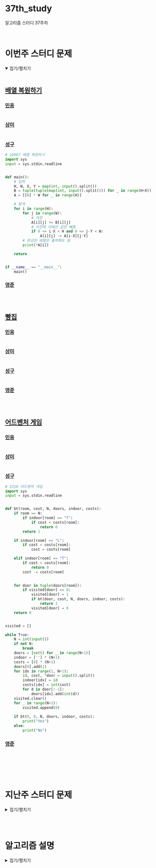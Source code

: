 # 37th_study

알고리즘 스터디 37주차

<br/>

# 이번주 스터디 문제

<details markdown="1" open>
<summary>접기/펼치기</summary>

<br/>

## [배열 복원하기](https://www.acmicpc.net/problem/16967)

### [민웅](./배열%20복원하기/민웅.py)

```py

```

### [상미](./배열%20복원하기/상미.py)

```py

```

### [성구](./배열%20복원하기/성구.py)

```py
# 16967 배열 복원하기
import sys
input = sys.stdin.readline


def main():
    # 입력
    H, W, X, Y = map(int, input().split())
    B = tuple(tuple(map(int, input().split())) for _ in range(H+X))
    A = [[0] * W for _ in range(H)]

    # 탐색
    for i in range(H):
        for j in range(W):
            # 저장
            A[i][j] += B[i][j]
            # 이전에 더해진 값만 빼줌
            if 0 <= i-X < H and 0 <= j-Y < W:
                A[i][j] -= A[i-X][j-Y]
        # 완성된 배열은 출력해도 됨
        print(*A[i])

    return


if __name__ == "__main__":
    main()
```

### [영준](./배열%20복원하기/영준.py)

```py

```

<br/>

## [빵집](https://www.acmicpc.net/problem/3109)

### [민웅](./빵집/민웅.py)

```py

```

### [상미](./빵집/상미.py)

```py

```

### [성구](./빵집/성구.py)

```py

```

### [영준](./빵집/영준.py)

```py

```

<br/>

## [어드벤처 게임](https://www.acmicpc.net/problem/2310)

### [민웅](./어드벤처%20게임/민웅.py)

```py

```

### [상미](./어드벤처%20게임/상미.py)

```py

```

### [성구](./어드벤처%20게임/성구.py)

```py
# 2310 어드벤처 게임
import sys
input = sys.stdin.readline


def bt(room, cost, N, doors, indoor, costs):
    if room == N:
        if indoor[room] == "T":
            if cost < costs[room]:
                return 0
        return 1

    if indoor[room] == "L":
        if cost < costs[room]:
            cost = costs[room]

    elif indoor[room] == "T":
        if cost < costs[room]:
            return 0
        cost -= costs[room]
    

    for door in tuple(doors[room]):
        if visited[door] == 0:
            visited[door] = 1
            if bt(door, cost, N, doors, indoor, costs):
                return 1
            visited[door] = 0
    return 0


visited = []

while True:
    N = int(input())
    if not N:
        break
    doors = [set() for _ in range(N+1)]
    indoor = [''] * (N+1)
    costs = [0] * (N+1)
    doors[0].add(1)
    for idx in range(1, N+1):
        id, cost, *door = input().split()
        indoor[idx] = id
        costs[idx] = int(cost)
        for d in door[:-1]:
            doors[idx].add(int(d))
    visited.clear()
    for _ in range(N+1):
        visited.append(0)
 
    if bt(0, 0, N, doors, indoor, costs):
        print("Yes")
    else:
        print("No")
```

### [영준](./어드벤처%20게임/영준.py)

```py

```

<br/>

</details>

<br/><br/>

# 지난주 스터디 문제

<details markdown="1">
<summary>접기/펼치기</summary>

<br/>

## [선수과목](https://www.acmicpc.net/problem/14567)

### [민웅](./선수과목/민웅.py)

```py

```

### [상미](./선수과목/상미.py)

```py

```

### [성구](./선수과목/성구.py)

```py

```

### [영준](./선수과목/영준.py)

```py

```

</details>

<br/><br/>

# 알고리즘 설명

<details markdown="1">
<summary>접기/펼치기</summary>

</details>
